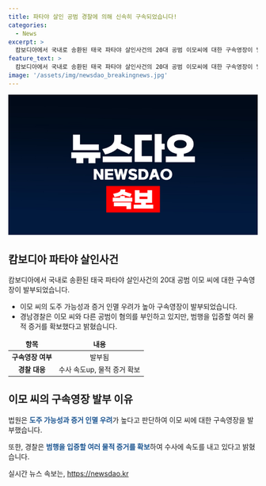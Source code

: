 ```yaml
---
title: 파타야 살인 공범 경찰에 의해 신속히 구속되었습니다!
categories:
  - News
excerpt: >
  캄보디아에서 국내로 송환된 태국 파타야 살인사건의 20대 공범 이모씨에 대한 구속영장이 발부됐다. 경찰은 공범의 진술 거부에도 불구하고 범행을 입증할 물적 증거를 확보해 수사에 속도를 내고 있다고 전했다.
feature_text: >
  캄보디아에서 국내로 송환된 태국 파타야 살인사건의 20대 공범 이모씨에 대한 구속영장이 발부됐다. 경찰은 공범의 진술 거부에도 불구하고 범행을 입증할 물적 증거를 확보해 수사에 속도를 내고 있다고 전했다.
image: '/assets/img/newsdao_breakingnews.jpg'
---
```


<p><img src="/assets/img/newsdao_breakingnews.jpg" alt="cryptoinkorea 속보" /></p>

<h2 data-ke-size="size26">캄보디아 파타야 살인사건</h2>

<p data-ke-size="size16">캄보디아에서 국내로 송환된 태국 파타야 살인사건의 20대 공범 이모 씨에 대한 구속영장이 발부되었습니다. </p>

<ul>
<li>이모 씨의 도주 가능성과 증거 인멸 우려가 높아 구속영장이 발부되었습니다.</li>
<li>경남경찰은 이모 씨와 다른 공범이 혐의를 부인하고 있지만, 범행을 입증할 여러 물적 증거를 확보했다고 밝혔습니다.</li>
</ul>

<table>
<thead>
<tr>
<td style="text-align: center; height: 17px;"><b>항목</b></td>
<td style="text-align: center; height: 17px;"><b>내용</b></td>
</tr>
</thead>
<tbody>
<tr>
<td style="text-align: center; height: 17px;"><b>구속영장 여부</b></td>
<td style="text-align: center; height: 17px;">발부됨</td>
</tr>
<tr>
<td style="text-align: center; height: 17px;"><b>경찰 대응</b></td>
<td style="text-align: center; height: 17px;">수사 속도up, 물적 증거 확보</td>
</tr>
</tbody>
</table>

<h2 data-ke-size="size26">이모 씨의 구속영장 발부 이유</h2>

<p data-ke-size="size16">법원은 <b><span style="color: #1a5490;">도주 가능성과 증거 인멸 우려</span></b>가 높다고 판단하여 이모 씨에 대한 구속영장을 발부했습니다.</p>

<p data-ke-size="size16">또한, 경찰은 <b><span style="color: #1a5490;">범행을 입증할 여러 물적 증거를 확보</span></b>하여 수사에 속도를 내고 있다고 밝혔습니다.</p>
실시간 뉴스 속보는, <a href="https://newsdao.kr" rel="dofollow">https://newsdao.kr</a>


